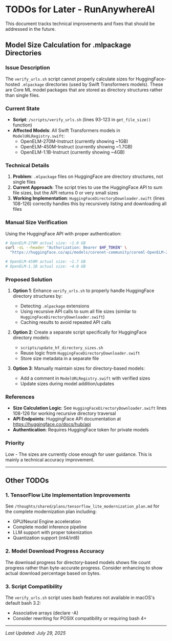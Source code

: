 # TODOs for Later - RunAnywhereAI

This document tracks technical improvements and fixes that should be addressed in the future.

## Model Size Calculation for .mlpackage Directories

### Issue Description
The `verify_urls.sh` script cannot properly calculate sizes for HuggingFace-hosted `.mlpackage` directories (used by Swift Transformers models). These are Core ML model packages that are stored as directory structures rather than single files.

### Current State
- **Script**: `/scripts/verify_urls.sh` (lines 93-123 in `get_file_size()` function)
- **Affected Models**: All Swift Transformers models in `ModelURLRegistry.swift`:
  - OpenELM-270M-Instruct (currently showing ~1GB)
  - OpenELM-450M-Instruct (currently showing ~1.7GB)
  - OpenELM-1.1B-Instruct (currently showing ~4GB)

### Technical Details
1. **Problem**: `.mlpackage` files on HuggingFace are directory structures, not single files
2. **Current Approach**: The script tries to use the HuggingFace API to sum file sizes, but the API returns 0 or very small sizes
3. **Working Implementation**: `HuggingFaceDirectoryDownloader.swift` (lines 108-126) correctly handles this by recursively listing and downloading all files

### Manual Size Verification
Using the HuggingFace API with proper authentication:
```bash
# OpenELM-270M actual size: ~1.0 GB
curl -sL --header "Authorization: Bearer $HF_TOKEN" \
  "https://huggingface.co/api/models/corenet-community/coreml-OpenELM-270M-Instruct/tree/main/OpenELM-270M-Instruct-128-float32.mlpackage/Data/com.apple.CoreML/weights"

# OpenELM-450M actual size: ~1.7 GB
# OpenELM-1.1B actual size: ~4.0 GB
```

### Proposed Solution
1. **Option 1**: Enhance `verify_urls.sh` to properly handle HuggingFace directory structures by:
   - Detecting `.mlpackage` extensions
   - Using recursive API calls to sum all file sizes (similar to `HuggingFaceDirectoryDownloader.swift`)
   - Caching results to avoid repeated API calls

2. **Option 2**: Create a separate script specifically for HuggingFace directory models:
   - `scripts/update_hf_directory_sizes.sh`
   - Reuse logic from `HuggingFaceDirectoryDownloader.swift`
   - Store size metadata in a separate file

3. **Option 3**: Manually maintain sizes for directory-based models:
   - Add a comment in `ModelURLRegistry.swift` with verified sizes
   - Update sizes during model addition/updates

### References
- **Size Calculation Logic**: See `HuggingFaceDirectoryDownloader.swift` lines 108-126 for working recursive directory traversal
- **API Endpoints**: HuggingFace API documentation at https://huggingface.co/docs/hub/api
- **Authentication**: Requires HuggingFace token for private models

### Priority
Low - The sizes are currently close enough for user guidance. This is mainly a technical accuracy improvement.

---

## Other TODOs

### 1. TensorFlow Lite Implementation Improvements
See `/thoughts/shared/plans/tensorflow_lite_modernization_plan.md` for the complete modernization plan including:
- GPU/Neural Engine acceleration
- Complete model inference pipeline
- LLM support with proper tokenization
- Quantization support (int4/int8)

### 2. Model Download Progress Accuracy
The download progress for directory-based models shows file count progress rather than byte-accurate progress. Consider enhancing to show actual download percentage based on bytes.

### 3. Script Compatibility
The `verify_urls.sh` script uses bash features not available in macOS's default bash 3.2:
- Associative arrays (declare -A)
- Consider rewriting for POSIX compatibility or requiring bash 4+

---

*Last Updated: July 29, 2025*
